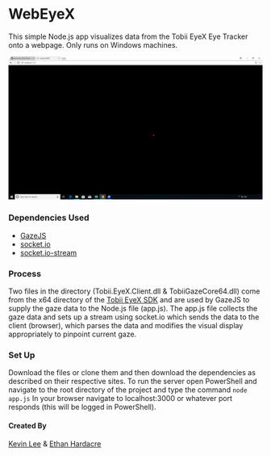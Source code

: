 # WebEyeX

This simple Node.js app visualizes data from the Tobii EyeX Eye Tracker onto a webpage. Only runs on Windows machines.


![Screen Shot](WebEyeX_screen.png?raw=true "Screen Shot")

### Dependencies Used
* [GazeJS](https://github.com/jiahansu/GazeJS)
* [socket.io](https://github.com/socketio/socket.io)
* [socket.io-stream](https://github.com/nkzawa/socket.io-stream)

### Process
Two files in the directory (Tobii.EyeX.Client.dll & TobiiGazeCore64.dll) come from the x64 directory of the 
[Tobii EyeX SDK](https://tobiigaming.com/getstarted/?utm_source=developer.tobii.com) 
and are used by GazeJS to supply the gaze data to the Node.js file (app.js). The app.js file collects the gaze data and 
sets up a stream using socket.io which sends the data to the client (browser), which parses the data and modifies the visual display 
appropriately to pinpoint current gaze.

### Set Up
Download the files or clone them and then download the dependencies as described on their respective sites. To run the server
open PowerShell and navigate to the root directory of the project and type the command ``` node app.js ``` In your browser navigate 
to localhost:3000 or whatever port responds (this will be logged in PowerShell).

#### Created By
[Kevin Lee](https://github.com/kevinsangholee) & [Ethan Hardacre](https://github.com/ehardacre)
